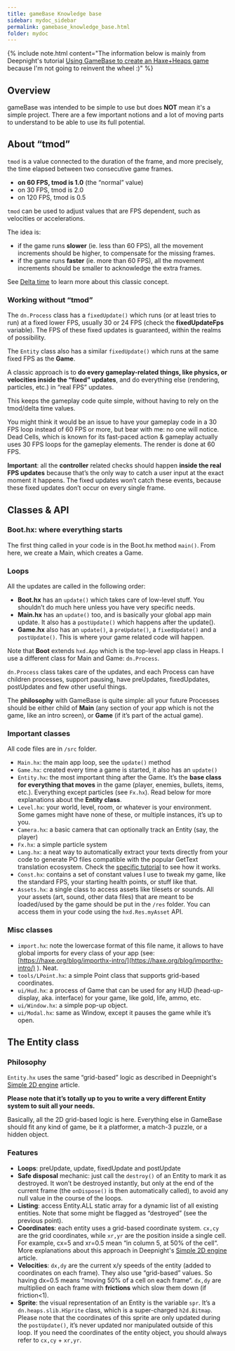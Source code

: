 ```yaml
---
title: gameBase Knowledge base
sidebar: mydoc_sidebar
permalink: gamebase_knowledge_base.html
folder: mydoc
---
```


{% include note.html content="The information below is mainly from Deepnight's tutorial [Using GameBase to create an Haxe+Heaps game](https://deepnight.net/tutorial/using-my-gamebase-to-create-a-heaps-game/) because I'm not going to reinvent the wheel :)" %}

## Overview

gameBase was intended to be simple to use but does **NOT** mean it's a simple project. There are a few important notions and a lot of moving parts to understand to be able to use its full potential.


## About “tmod”

```tmod``` is a value connected to the duration of the frame, and more precisely, the time elapsed between two consecutive game frames.

* **on 60 FPS, tmod is 1.0** (the “normal” value)
* on 30 FPS, tmod is 2.0
* on 120 FPS, tmod is 0.5

```tmod``` can be used to adjust values that are FPS dependent, such as velocities or accelerations.

The idea is:

*  if the game runs **slower** (ie. less than 60 FPS), all the movement increments should be higher, to compensate for the missing frames.
*  if the game runs **faster** (ie. more than 60 FPS), all the movement increments should be smaller to acknowledge the extra frames.

See [Delta time](https://en.wikipedia.org/wiki/Delta_timing) to learn more about this classic concept.


### Working without “tmod”
The ```dn.Process``` class has a ```fixedUpdate()``` which runs (or at least tries to run) at a fixed lower FPS, usually 30 or 24 FPS (check the **fixedUpdateFps** variable). The FPS of these fixed updates is guaranteed, within the realms of possibility.

The ```Entity``` class also has a similar ```fixedUpdate()``` which runs at the same fixed FPS as the **Game**.

A classic approach is to **do every gameplay-related things, like physics, or velocities inside the “fixed” updates**, and do everything else (rendering, particles, etc.) in “real FPS” updates.

This keeps the gameplay code quite simple, without having to rely on the tmod/delta time values.

You might think it would be an issue to have your gameplay code in a 30 FPS loop instead of 60 FPS or more, but bear with me: no one will notice. Dead Cells, which is known for its fast-paced action & gameplay actually uses 30 FPS loops for the gameplay elements. The render is done at 60 FPS.

**Important**: all the **controller** related checks should happen **inside the real FPS updates** because that’s the only way to catch a user input at the exact moment it happens. The fixed updates won’t catch these events, because these fixed updates don’t occur on every single frame.


## Classes & API

### Boot.hx: where everything starts
The first thing called in your code is in the Boot.hx method ```main()```. From here, we create a Main, which creates a Game.

### Loops
All the updates are called in the following order:

*  **Boot.hx** has an ```update()``` which takes care of low-level stuff. You shouldn’t do much here unless you have very specific needs.
*  **Main.hx** has an ```update()``` too, and is basically your global app main update. It also has a ```postUpdate()``` which happens after the update().
*  **Game.hx** also has an ```update()```, a ```preUpdate()```, a ```fixedUpdate()``` and a ```postUpdate()```. This is where your game related code will happen.

Note that **Boot** extends ```hxd.App``` which is the top-level app class in Heaps. I use a different class for Main and Game: ```dn.Process```.

```dn.Process``` class takes care of the updates, and each Process can have children processes, support pausing, have preUpdates, fixedUpdates, postUpdates and few other useful things.

The **philosophy** with GameBase is quite simple: all your future Processes should be either child of **Main** (any section of your app which is not the game, like an intro screen), or **Game** (if it’s part of the actual game).


### Important classes
All code files are in ```/src``` folder.

*  ```Main.hx```: the main app loop, see the ```update()``` method
*  ```Game.hx```: created every time a game is started, it also has an ```update()```
*  ```Entity.hx```: the most important thing after the Game. It’s the **base class for everything that moves** in the game (player, enemies, bullets, items, etc.). Everything except particles (see ```Fx.hx```). Read below for more explanations about the **Entity class**.
*  ```Level.hx```: your world, level, room, or whatever is your environment. Some games might have none of these, or multiple instances, it’s up to you.
*  ```Camera.hx```: a basic camera that can optionally track an Entity (say, the player)
*  ```Fx.hx```: a simple particle system
*  ```Lang.hx```: a neat way to automatically extract your texts directly from your code to generate PO files compatible with the popular GetText translation ecosystem. Check the [specific tutorial](https://deepnight.net/tutorial/part-4-localize-texts-using-po-files/) to see how it works.
*  ```Const.hx```: contains a set of constant values I use to tweak my game, like the standard FPS, your starting health points, or stuff like that.
*  ```Assets.hx```: a single class to access assets like tilesets or sounds. All your assets (art, sound, other data files) that are meant to be loaded/used by the game should be put in the ```/res``` folder. You can access them in your code using the ```hxd.Res.myAsset``` API.


### Misc classes
*  ```import.hx```: note the lowercase format of this file name, it allows to have global imports for every class of your app (see: [https://haxe.org/blog/importhx-intro/](https://haxe.org/blog/importhx-intro/) ). Neat.
*  ```tools/LPoint.hx```: a simple Point class that supports grid-based coordinates.
*  ```ui/Hud.hx```: a process of Game that can be used for any HUD (head-up-display, aka. interface) for your game, like gold, life, ammo, etc.
*  ```ui/Window.hx```: a simple pop-up object.
*  ```ui/Modal.hx```: same as Window, except it pauses the game while it’s open.


## The Entity class

### Philosophy
```Entity.hx``` uses the same “grid-based” logic as described in Deepnight's [Simple 2D engine](https://deepnight.net/tutorial/a-simple-platformer-engine-part-1-basics/) article. 

**Please note that it’s totally up to you to write a very different Entity system to suit all your needs.**

 Basically, all the 2D grid-based logic is here. Everything else in GameBase should fit any kind of game, be it a platformer, a match-3 puzzle, or a hidden object.


### Features
*  **Loops**: preUpdate, update, fixedUpdate and postUpdate
*  **Safe disposal** mechanic: just call the ```destroy()``` of an Entity to mark it as destroyed. It won’t be destroyed instantly, but only at the end of the current frame (the ```onDispose()``` is then automatically called), to avoid any null value in the course of the loops.
*  **Listing**: access Entity.ALL static array for a dynamic list of all existing entities. Note that some might be flagged as “destroyed” (see the previous point).
*  **Coordinates**: each entity uses a grid-based coordinate system. ```cx,cy``` are the grid coordinates, while ```xr,yr``` are the position inside a single cell. For example, cx=5 and xr=0.5 mean “in column 5, at 50% of the cell“. More explanations about this approach in Deepnight's [Simple 2D engine](https://deepnight.net/tutorial/a-simple-platformer-engine-part-1-basics/) article. 
*  **Velocities**: ```dx,dy``` are the current x/y speeds of the entity (added to coordinates on each frame). They also use “grid-based” values. So having dx=0.5 means “moving 50% of a cell on each frame“. ```dx,dy``` are multiplied on each frame with **frictions** which slow them down (if friction<1).
*  **Sprite**: the visual representation of an Entity is the variable ```spr```. It’s a ```dn.heaps.slib.HSprite``` class, which is a super-charged ```h2d.Bitmap```. Please note that the coordinates of this sprite are only updated during the ```postUpdate()```, it’s never updated nor manipulated outside of this loop. If you need the coordinates of the entity object, you should always refer to ```cx,cy``` + ```xr,yr```.